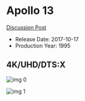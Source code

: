# Apollo 13

[Discussion Post](https://www.avsforum.com/threads/bass-eq-for-filtered-movies.2995212/post-56694226)

* Release Date: 2017-10-17
* Production Year: 1995

## 4K/UHD/DTS:X

![img 0](https://fanart.tv/fanart/movies/568/moviethumb/apollo-13-5696a16c82a40.jpg)

![img 1](https://i.imgur.com/wX9YG3f.png)


